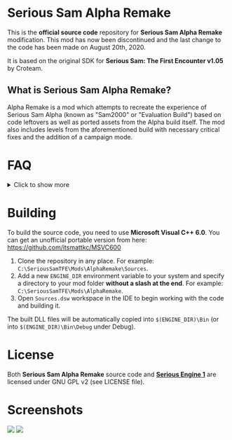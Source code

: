 # Serious Sam Alpha Remake

This is the **official source code** repository for **Serious Sam Alpha Remake** modification. This mod has now been discontinued and the last change to the code has been made on August 20th, 2020.

It is based on the original SDK for **Serious Sam: The First Encounter v1.05** by Croteam.

## What is Serious Sam Alpha Remake?

Alpha Remake is a mod which attempts to recreate the experience of Serious Sam Alpha (known as "Sam2000" or "Evaluation Build") based on code leftovers as well as ported assets from the Alpha build itself.
The mod also includes levels from the aforementioned build with necessary critical fixes and the addition of a campaign mode.


# FAQ
<details>
<summary>Click to show more</summary>
  
## Is the mod really discontinued? No more updates?

Yes, this iteration of AR has been marked as obsolete and discontinued however, this is **NOT** the end of the overall project.
Alpha Remake takes a fresh start on an improved fork of **Serious Engine 1.10** with huge ambitions that are yet to be realized.
A new project title will be announced sometime in the future, to reflect better the taken direction.
Of course, the goal remains - to recreate the experience of the Alpha, with addition of modern enhancements.

## The new Alpha Remake will be open-sourced as well?

Of course! Once the development is declared finished, the new repository will be made public.

## Do you have older versions of Alpha Remake?

This repository has all release versions, starting from GRO sound and model replacement mod through MOD for The Second Encounter, finishing on MOD for The First Encounter. Each release has its changelog, installation guide, and optional patches.

## But wait... I thought there was Alpha Remake's official source code available for a while, right?

Well, it's story-time.

Somewhere in 2021, I've been developing the "1.6" update for the now obsolete AR. I ran into some obstacles that could not figure out by myself, so I sought help from a known Modder of Classic Serious Sam.
We had a good conversation. Modder offered help if I'd share source code to work on. I did that, with a kind request to **NOT LEAK** it anywhere, as it was not ready to be made public.
It looks like the promise has been broken, as in 2022, a Linux port appeared out of nowhere, where after downloading it I could recognize right away my codebase.

The Modder probably shared the source code with several people, including the author of the Linux port. Too bad.
That was when I had personal problems and didn't have time to deal with them. But now I'd like to clarify: the Linux port is **NOT an official source code**.

## Where I can follow the development of new Alpha Remake?

Check out my Itch.io blog for devlogs and additional previews of new project.
</details>

# Building

To build the source code, you need to use **Microsoft Visual C++ 6.0**. You can get an unofficial portable version from here: https://github.com/itsmattkc/MSVC600

1. Clone the repository in any place. For example: `C:\SeriousSamTFE\Mods\AlphaRemake\Sources`.
2. Add a new `ENGINE_DIR` environment variable to your system and specify a directory to your mod folder **without a slash at the end**. For example: `C:\SeriousSamTFE\Mods\AlphaRemake`.
3. Open `Sources.dsw` workspace in the IDE to begin working with the code and building it.

The built DLL files will be automatically copied into `$(ENGINE_DIR)\Bin` (or into `$(ENGINE_DIR)\Bin\Debug` under Debug).

# License

Both **Serious Sam Alpha Remake** source code and [**Serious Engine 1**](https://github.com/Croteam-official/Serious-Engine) are licensed under GNU GPL v2 (see LICENSE file).

# Screenshots
<img src="https://i.imgur.com/CtYbfBH.png">
<img src="https://i.imgur.com/I3R5cWH.pngg">
